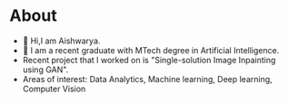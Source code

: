 # About
- 👋 Hi,I am Aishwarya.
- 👀 I am a recent graduate with MTech degree in Artificial Intelligence.
- Recent project that I worked on is "Single-solution Image Inpainting using GAN".
- Areas of interest: Data Analytics, Machine learning, Deep learning, Computer Vision




<!---
Mohod-Aishwarya/Mohod-Aishwarya is a ✨ special ✨ repository because its `README.md` (this file) appears on your GitHub profile.
You can click the Preview link to take a look at your changes.
--->
